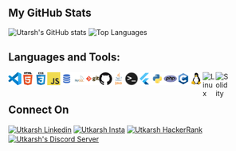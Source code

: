 

<!--
**utkxxrsh/utkxxrsh** is a ✨ _special_ ✨ repository because its `README.md` (this file) appears on your GitHub profile.

Here are some ideas to get you started:

- 🔭 I’m currently working on ...
- 🌱 I’m currently learning ...
- 👯 I’m looking to collaborate on ...
- 🤔 I’m looking for help with ...
- 💬 Ask me about ...
- 📫 How to reach me: ...
- 😄 Pronouns: ...
- ⚡ Fun fact: ...
-->
## My GitHub Stats
![Utarsh's GitHub stats](https://github-readme-stats.vercel.app/api?username=utkxxrsh&show_icons=true&count_private=true&icon_color=805AD5&text_color=718096&bg_color=ffffff00)
![Top Languages](https://github-readme-stats.vercel.app/api/top-langs/?username=utkxxrsh&hide=CSS&layout=compact&show_icons=true&icon_color=805AD5&text_color=718096&bg_color=ffffff00&count_private=true)

## Languages and Tools:


<img align="left" alt="Visual Studio Code" width="26px" src="https://raw.githubusercontent.com/github/explore/80688e429a7d4ef2fca1e82350fe8e3517d3494d/topics/visual-studio-code/visual-studio-code.png" />
<img align="left" alt="HTML5" width="26px" src="https://raw.githubusercontent.com/github/explore/80688e429a7d4ef2fca1e82350fe8e3517d3494d/topics/html/html.png" />
<img align="left" alt="CSS3" width="26px" src="https://raw.githubusercontent.com/github/explore/80688e429a7d4ef2fca1e82350fe8e3517d3494d/topics/css/css.png" />
<img align="left" alt="JavaScript" width="26px" src="https://raw.githubusercontent.com/github/explore/80688e429a7d4ef2fca1e82350fe8e3517d3494d/topics/javascript/javascript.png" />
<img align="left" alt="SQL" width="26px" src="https://raw.githubusercontent.com/github/explore/80688e429a7d4ef2fca1e82350fe8e3517d3494d/topics/sql/sql.png" />
<img align="left" alt="MySQL" width="26px" src="https://raw.githubusercontent.com/github/explore/80688e429a7d4ef2fca1e82350fe8e3517d3494d/topics/mysql/mysql.png" />
<img align="left" alt="Git" width="26px" src="https://raw.githubusercontent.com/github/explore/80688e429a7d4ef2fca1e82350fe8e3517d3494d/topics/git/git.png" />
<img align="left" alt="Github" width="26px" src="https://raw.githubusercontent.com/github/explore/78df643247d429f6cc873026c0622819ad797942/topics/github/github.png" />
<img align="left" alt="Java" width="26px" src="https://raw.githubusercontent.com/github/explore/80688e429a7d4ef2fca1e82350fe8e3517d3494d/topics/java/java.png" />
<img align="left" alt="Netbeans" width="26px" src="https://raw.githubusercontent.com/github/explore/80688e429a7d4ef2fca1e82350fe8e3517d3494d/topics/terminal/terminal.png" />
<img align="left" alt="Flutter" width="26px" src="https://raw.githubusercontent.com/github/explore/80688e429a7d4ef2fca1e82350fe8e3517d3494d/topics/flutter/flutter.png" />
<img align="left" alt="python" width="26px" src="https://raw.githubusercontent.com/github/explore/80688e429a7d4ef2fca1e82350fe8e3517d3494d/topics/python/python.png" />
<img align="left" alt="PHP" width="26px" src="https://raw.githubusercontent.com/github/explore/80688e429a7d4ef2fca1e82350fe8e3517d3494d/topics/php/php.png" />
<img align="left" alt="C" width="26px" src="https://raw.githubusercontent.com/github/explore/80688e429a7d4ef2fca1e82350fe8e3517d3494d/topics/c/c.png" />
<img align="left" alt="Linux" width="26px" src="https://raw.githubusercontent.com/github/explore/80688e429a7d4ef2fca1e82350fe8e3517d3494d/topics/linux/linux.png" />
<img align="left" alt="Linux" width="26px" src="https://upload.wikimedia.org/wikipedia/commons/thumb/3/38/Jupyter_logo.svg/66px-Jupyter_logo.svg.png?20190118024747" />
<img align="left" alt="Solidity" width="26px" src="[https://raw.githubusercontent.com/github/explore/80688e429a7d4ef2fca1e82350fe8e3517d3494d/topics/solidity/solidity.png](https://www.google.com/imgres?imgurl=https%3A%2F%2Fdownload.logo.wine%2Flogo%2FSolidity%2FSolidity-Logo.wine.png&tbnid=L6_yDNrJgQGHaM&vet=12ahUKEwiBnIn8tpX_AhUgCLcAHRSoDTIQMygBegUIARDCAQ..i&imgrefurl=https%3A%2F%2Fwww.logo.wine%2Flogo%2FSolidity&docid=xqN1LPTMJgtgSM&w=3000&h=2000&q=solidity%20logo&client=safari&ved=2ahUKEwiBnIn8tpX_AhUgCLcAHRSoDTIQMygBegUIARDCAQ)" />
<br>
<br>

## Connect On

<a href="https://www.linkedin.com/in/utkxxrsh/" target="blank"><img align="center" src="https://cdn.jsdelivr.net/npm/simple-icons@3.0.1/icons/linkedin.svg" alt="Utkarsh Linkedin" height="30" width="40" /></a>
<a href="https://www.instagram.com/utkxxrsh" target="blank"><img align="center" src="https://cdn.jsdelivr.net/npm/simple-icons@3.0.1/icons/instagram.svg" alt="Utkarsh Insta" height="30" width="40" /></a>
<a href="https://www.hackerrank.com/utkarshdeep1" target="blank"><img align="center" src="https://cdn.jsdelivr.net/npm/simple-icons@3.0.1/icons/hackerrank.svg" alt="Utkarsh HackerRank" height="30" width="40" /></a>
<a href="https://discord.com/channels/830861475521495051/830861476004233238" target="blank"><img align="center" src="https://cdn.jsdelivr.net/npm/simple-icons@3.0.1/icons/discord.svg" alt="Utkarsh's Discord Server" height="30" width="40" /></a>
